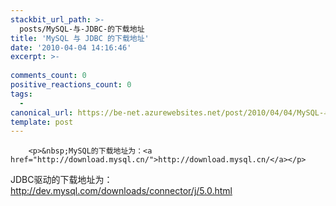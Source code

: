 ```yaml
---
stackbit_url_path: >-
  posts/MySQL-与-JDBC-的下载地址
title: 'MySQL 与 JDBC 的下载地址'
date: '2010-04-04 14:16:46'
excerpt: >-
  
comments_count: 0
positive_reactions_count: 0
tags: 
  - 
canonical_url: https://be-net.azurewebsites.net/post/2010/04/04/MySQL-与-JDBC-的下载地址
template: post
---
```


        <p>&nbsp;MySQL的下载地址为：<a href="http://download.mysql.cn/">http://download.mysql.cn/</a></p>
<p>JDBC驱动的下载地址为：<a href="http://dev.mysql.com/downloads/connector/j/5.0.html">http://dev.mysql.com/downloads/connector/j/5.0.html</a></p>
      